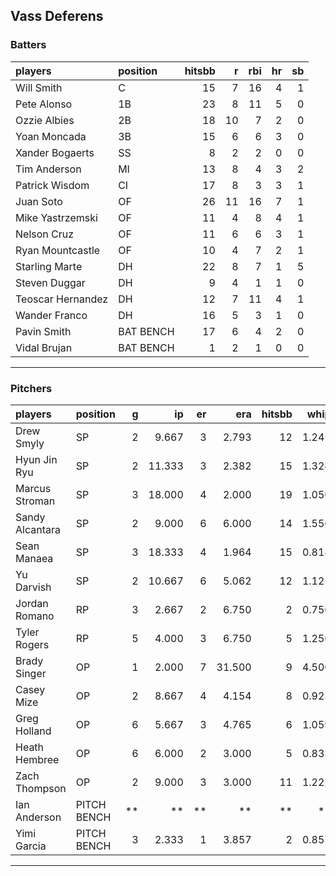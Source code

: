 ## Vass Deferens

### Batters

 
|players           |position  | hitsbb|  r| rbi| hr| sb| 
|:-----------------|:---------|------:|--:|---:|--:|--:| 
|Will Smith        |C         |     15|  7|  16|  4|  1| 
|Pete Alonso       |1B        |     23|  8|  11|  5|  0| 
|Ozzie Albies      |2B        |     18| 10|   7|  2|  0| 
|Yoan Moncada      |3B        |     15|  6|   6|  3|  0| 
|Xander Bogaerts   |SS        |      8|  2|   2|  0|  0| 
|Tim Anderson      |MI        |     13|  8|   4|  3|  2| 
|Patrick Wisdom    |CI        |     17|  8|   3|  3|  1| 
|Juan Soto         |OF        |     26| 11|  16|  7|  1| 
|Mike Yastrzemski  |OF        |     11|  4|   8|  4|  1| 
|Nelson Cruz       |OF        |     11|  6|   6|  3|  1| 
|Ryan Mountcastle  |OF        |     10|  4|   7|  2|  1| 
|Starling Marte    |DH        |     22|  8|   7|  1|  5| 
|Steven Duggar     |DH        |      9|  4|   1|  1|  0| 
|Teoscar Hernandez |DH        |     12|  7|  11|  4|  1| 
|Wander Franco     |DH        |     16|  5|   3|  1|  0| 
|Pavin Smith       |BAT BENCH |     17|  6|   4|  2|  0| 
|Vidal Brujan      |BAT BENCH |      1|  2|   1|  0|  0| 


* * *

### Pitchers

 
|players         |position    |  g|     ip| er|    era| hitsbb|  whip| so|  w| sv| 
|:---------------|:-----------|--:|------:|--:|------:|------:|-----:|--:|--:|--:| 
|Drew Smyly      |SP          |  2|  9.667|  3|  2.793|     12| 1.241|  9|  0|  0| 
|Hyun Jin Ryu    |SP          |  2| 11.333|  3|  2.382|     15| 1.324|  8|  1|  0| 
|Marcus Stroman  |SP          |  3| 18.000|  4|  2.000|     19| 1.056| 14|  1|  0| 
|Sandy Alcantara |SP          |  2|  9.000|  6|  6.000|     14| 1.556|  8|  1|  0| 
|Sean Manaea     |SP          |  3| 18.333|  4|  1.964|     15| 0.818| 29|  2|  0| 
|Yu Darvish      |SP          |  2| 10.667|  6|  5.062|     12| 1.125|  9|  0|  0| 
|Jordan Romano   |RP          |  3|  2.667|  2|  6.750|      2| 0.750|  3|  0|  1| 
|Tyler Rogers    |RP          |  5|  4.000|  3|  6.750|      5| 1.250|  3|  1|  1| 
|Brady Singer    |OP          |  1|  2.000|  7| 31.500|      9| 4.500|  1|  0|  0| 
|Casey Mize      |OP          |  2|  8.667|  4|  4.154|      8| 0.923|  8|  0|  0| 
|Greg Holland    |OP          |  6|  5.667|  3|  4.765|      6| 1.059|  6|  0|  2| 
|Heath Hembree   |OP          |  6|  6.000|  2|  3.000|      5| 0.833|  7|  0|  2| 
|Zach Thompson   |OP          |  2|  9.000|  3|  3.000|     11| 1.222|  5|  0|  0| 
|Ian Anderson    |PITCH BENCH | **|     **| **|     **|     **|    **| **| **| **| 
|Yimi Garcia     |PITCH BENCH |  3|  2.333|  1|  3.857|      2| 0.857|  1|  0|  2| 


* * *


